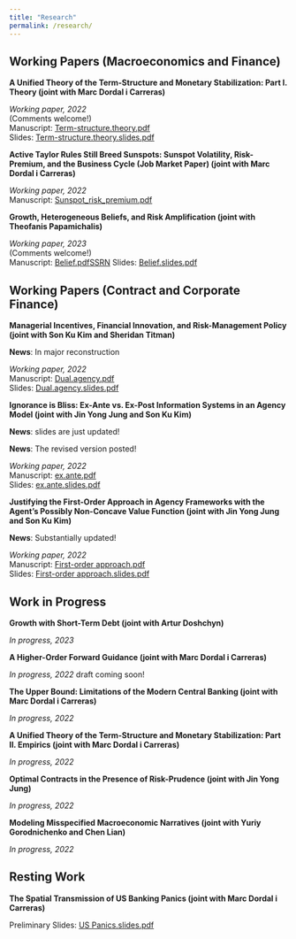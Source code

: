 ```yaml
---
title: "Research"
permalink: /research/
---
```


## Working Papers (Macroeconomics and Finance)

**A Unified Theory of the Term-Structure and Monetary Stabilization: Part I. Theory (joint with Marc Dordal i Carreras)** 

  *Working paper, 2022*     
  (Comments welcome!)\
  Manuscript: [Term-structure.theory.pdf](/files/Term_Structure.pdf)   
  Slides: [Term-structure.theory.slides.pdf](/files/0Seung_JMP2_slides.pdf)  


**Active Taylor Rules Still Breed Sunspots: Sunspot Volatility, Risk-Premium, and the Business Cycle (Job Market Paper) (joint with Marc Dordal i Carreras)** 
  
  *Working paper, 2022*  
  Manuscript: [Sunspot_risk_premium.pdf](/files/Sunspot_risk_premium.pdf)  


**Growth, Heterogeneous Beliefs, and Risk Amplification (joint with Theofanis Papamichalis)** 
  
  *Working paper, 2023*  
    (Comments welcome!)\
  Manuscript: [Belief.pdf](/files/LEE-PAPAMICHALIS_2022.pdf)[SSRN](https://papers.ssrn.com/sol3/papers.cfm?abstract_id=3932647)
  Slides: [Belief.slides.pdf](/files/Slides_LEE-PAPAMICHALIS_2022.pdf)  




## Working Papers (Contract and Corporate Finance)


**Managerial Incentives, Financial Innovation, and Risk-Management Policy (joint with Son Ku Kim and Sheridan Titman)** 

  **News**: In major reconstruction
  
  *Working paper, 2022*  
  Manuscript: [Dual.agency.pdf](/files/PAPER_Dual_agency_and_risk_management.pdf)  
  Slides: [Dual.agency.slides.pdf](/files/Dual_agency_and_risk_management.pdf)    
 
 
**Ignorance is Bliss: Ex-Ante vs. Ex-Post Information Systems in an Agency Model (joint with Jin Yong Jung and Son Ku Kim)** 

  **News**: slides are just updated!
  
  **News**: The revised version posted!
  
  *Working paper, 2022*  
  Manuscript: [ex.ante.pdf](/files/Ex_Post_vs_Ex_Ante.pdf)  
  Slides: [ex.ante.slides.pdf](/files/Ex_Post_vs_Ex_Ante_slides.pdf)    


**Justifying the First-Order Approach in Agency Frameworks with the Agent’s Possibly Non-Concave Value Function (joint with Jin Yong Jung and Son Ku Kim)** 

  **News**: Substantially updated!

  *Working paper, 2022*  
  Manuscript: [First-order approach.pdf](/files/First_order_approach_draft.pdf)  
  Slides: [First-order approach.slides.pdf](/files/First_order_approach_slides.pdf)  


## Work in Progress


**Growth with Short-Term Debt (joint with Artur Doshchyn)**  

  *In progress, 2023*

**A Higher-Order Forward Guidance (joint with Marc Dordal i Carreras)**  

  *In progress, 2022* draft coming soon!

**The Upper Bound: Limitations of the Modern Central Banking (joint with Marc Dordal i Carreras)**  

  *In progress, 2022*  

**A Unified Theory of the Term-Structure and Monetary Stabilization: Part II. Empirics (joint with Marc Dordal i Carreras)**  

  *In progress, 2022* 
  
**Optimal Contracts in the Presence of Risk-Prudence (joint with Jin Yong Jung)**  

  *In progress, 2022*  

**Modeling Misspecified Macroeconomic Narratives (joint with Yuriy Gorodnichenko and Chen Lian)**  

  *In progress, 2022*  


## Resting Work


**The Spatial Transmission of US Banking Panics (joint with Marc Dordal i Carreras)**  

  Preliminary Slides: [US Panics.slides.pdf](/files/US_Panics_paper.pdf)  

